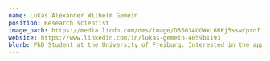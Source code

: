 ```yaml
---
name: Lukas Alexander Wilhelm Gemein
position: Research scientist
image_path: https://media.licdn.com/dms/image/D5603AQGWxL6RKj5ssw/profile-displayphoto-shrink_400_400/0/1689606922047?e=1695254400&v=beta&t=PpHYRH8x6FQNE7nVLTPzUWS9fg3T4hbjqfLHUbNl0Iw
website: https://www.linkedin.com/in/lukas-gemein-4059b1193
blurb: PhD Student at the University of Freiburg. Interested in the application of machine learning to healthcare data. Currently investigating brain aging based on electroencephalograic data.
---
```

